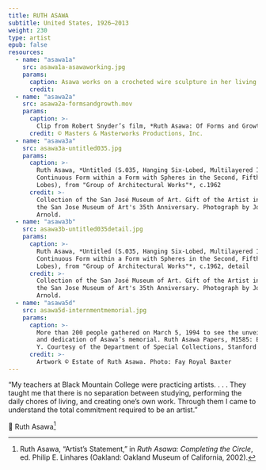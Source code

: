 ```yaml
---
title: RUTH ASAWA
subtitle: United States, 1926–2013
weight: 230
type: artist
epub: false
resources:
  - name: "asawa1a"
    src: asawa1a-asawaworking.jpg
    params:
      caption: Asawa works on a crocheted wire sculpture in her living room.
      credit:
  - name: "asawa2a"
    src: asawa2a-formsandgrowth.mov
    params:
      caption: >-
        Clip from Robert Snyder’s film, *Ruth Asawa: Of Forms and Growth*
      credit: © Masters & Masterworks Productions, Inc.
  - name: "asawa3a"
    src: asawa3a-untitled035.jpg
    params:
      caption: >-
        Ruth Asawa, *Untitled (S.035, Hanging Six-Lobed, Multilayered Interlocking
        Continuous Form within a Form with Spheres in the Second, Fifth, and Sixth
        Lobes), from "Group of Architectural Works"*, c.1962
      credit: >-
        Collection of the San José Museum of Art. Gift of the Artist in honor of
        the San Jose Museum of Art's 35th Anniversary. Photograph by Johnna
        Arnold.
  - name: "asawa3b"
    src: asawa3b-untitled035detail.jpg
    params:
      caption: >-
        Ruth Asawa, *Untitled (S.035, Hanging Six-Lobed, Multilayered Interlocking
        Continuous Form within a Form with Spheres in the Second, Fifth, and Sixth
        Lobes), from "Group of Architectural Works"*, c.1962, detail
      credit: >-
        Collection of the San José Museum of Art. Gift of the Artist in honor of
        the San Jose Museum of Art's 35th Anniversary. Photograph by Johnna
        Arnold.
  - name: "asawa5d"
    src: asawa5d-internmentmemorial.jpg
    params:
      caption: >-
        More than 200 people gathered on March 5, 1994 to see the unveiling
        and dedication of Asawa’s memorial. Ruth Asawa Papers, M1585: Box X, Folder
        Y. Courtesy of the Department of Special Collections, Stanford Libraries.
      credit: >-
        Artwork © Estate of Ruth Asawa. Photo: Fay Royal Baxter
---
```

“My teachers at Black Mountain College were practicing artists. . . . They taught me that there is no separation between studying, performing the daily chores of living, and creating one’s own work. Through them I came to understand the total commitment required to be an artist.”

 Ruth Asawa[^1]

[^1]: Ruth Asawa, “Artist’s Statement,” in *Ruth Asawa: Completing the Circle*, ed. Philip E. Linhares (Oakland: Oakland Museum of California, 2002).
